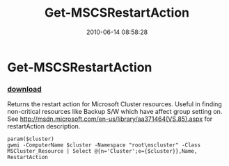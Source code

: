﻿---
pid:            1912
parent:         0
children:       
poster:         Chad Miller
title:          Get-MSCSRestartAction
date:           2010-06-14 08:58:28
description:    Returns the restart action for Microsoft Cluster resources. Useful in finding non-critical resources like Backup S/W which have affect group setting on. See http://msdn.microsoft.com/en-us/library/aa371464(VS.85).aspx for restartAction description.
format:         posh
---

# Get-MSCSRestartAction

### [download](1912.ps1)  

Returns the restart action for Microsoft Cluster resources. Useful in finding non-critical resources like Backup S/W which have affect group setting on. See http://msdn.microsoft.com/en-us/library/aa371464(VS.85).aspx for restartAction description.

```posh
param($cluster)
gwmi -ComputerName $cluster -Namespace "root\mscluster" -Class MSCluster_Resource | Select @{n='Cluster';e={$cluster}},Name, RestartAction
```
